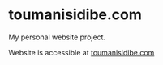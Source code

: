 # toumanisidibe.com

My personal website project.

Website is accessible at [toumanisidibe.com](https://www.toumanisidibe.com/)

